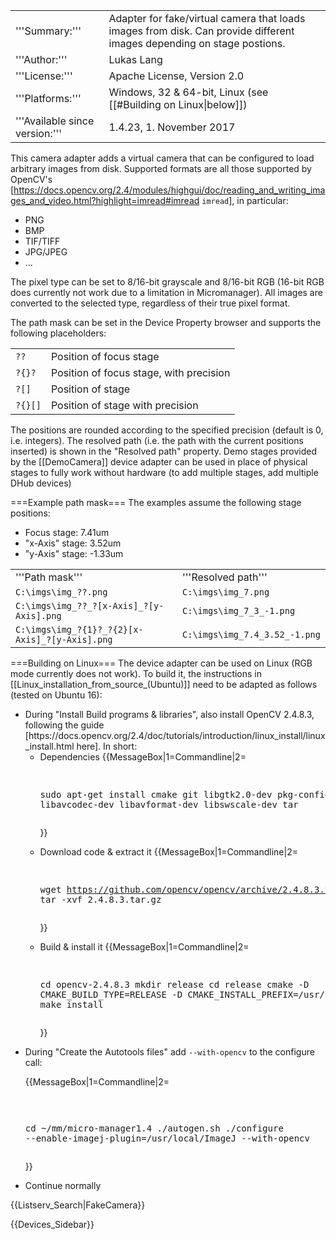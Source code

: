<table><tr><td>
'''Summary:'''</td><td>Adapter for fake/virtual camera that loads images from disk. Can provide different images depending on stage postions.</td></tr>
<tr><td>'''Author:'''</td><td>Lukas Lang</td></tr>
<tr><td>'''License:'''</td><td>Apache License, Version 2.0</td></tr> 
<tr><td>'''Platforms:'''</td><td>Windows, 32 & 64-bit, Linux (see [[#Building on Linux|below]])</td></tr>
<tr><td>'''Available since version:'''</td><td>1.4.23, 1. November 2017</td>
</table>

This camera adapter adds a virtual camera that can be configured to load arbitrary images from disk. Supported formats are all those supported by OpenCV's [https://docs.opencv.org/2.4/modules/highgui/doc/reading_and_writing_images_and_video.html?highlight=imread#imread <code>imread</code>], in particular:
* PNG
* BMP
* TIF/TIFF
* JPG/JPEG
* ...

The pixel type can be set to 8/16-bit grayscale and 8/16-bit RGB (16-bit RGB does currently not work due to a limitation in Micromanager). All images are converted to the selected type, regardless of their true pixel format.

The path mask can be set in the Device Property browser and supports the following placeholders:

<table>
<tr><td><code>??</code></td><td>Position of focus stage</td>
<tr><td><code>?{<prec>}?</code></td><td>Position of focus stage, with precision <code><prec></code></td>
<tr><td><code>?[<stage>]</code></td><td>Position of stage <code><stage></code></td>
<tr><td><code>?{<prec>}[<stage>]</code></td><td>Position of stage <code><stage></code> with precision <code><prec></code></td>
</table>

The positions are rounded according to the specified precision (default is 0, i.e. integers). The resolved path (i.e. the path with the current positions inserted) is shown in the "Resolved path" property. Demo stages provided by the [[DemoCamera]] device adapter can be used in place of physical stages to fully work without hardware (to add multiple stages, add multiple DHub devices)

===Example path mask===
The examples assume the following stage positions:
* Focus stage: 7.41um
* "x-Axis" stage: 3.52um
* "y-Axis" stage: -1.33um

<table>
<tr><td>'''Path mask'''</td><td>'''Resolved path'''</td></tr>
<tr><td><code>C:\imgs\img_??.png</code></td><td><code>C:\imgs\img_7.png</code></td></tr>
<tr><td><code>C:\imgs\img_??_?[x-Axis]_?[y-Axis].png</code></td><td><code>C:\imgs\img_7_3_-1.png</code></td></tr>
<tr><td><code>C:\imgs\img_?{1}?_?{2}[x-Axis]_?[y-Axis].png</code></td><td><code>C:\imgs\img_7.4_3.52_-1.png</code></td></tr>
</table>

===Building on Linux===
The device adapter can be used on Linux (RGB mode currently does not work). To build it, the instructions in [[Linux_installation_from_source_(Ubuntu)]] need to be adapted as follows (tested on Ubuntu 16):

<ul>
<li>During "Install Build programs & libraries", also install OpenCV 2.4.8.3, following the guide [https://docs.opencv.org/2.4/doc/tutorials/introduction/linux_install/linux_install.html here]. In short:
<ul>
<li>Dependencies
{{MessageBox|1=Commandline|2=<pre>

sudo apt-get install cmake git libgtk2.0-dev pkg-config libavcodec-dev   libavformat-dev libswscale-dev tar
</pre>}}</li>
<li>Download code & extract it
{{MessageBox|1=Commandline|2=<pre>

wget https://github.com/opencv/opencv/archive/2.4.8.3.tar.gz
tar -xvf 2.4.8.3.tar.gz
</pre>}}</li>
<li>Build & install it
{{MessageBox|1=Commandline|2=<pre>

cd opencv-2.4.8.3
mkdir release
cd release
cmake -D CMAKE_BUILD_TYPE=RELEASE -D CMAKE_INSTALL_PREFIX=/usr/local ..
make
sudo make install
</pre>}}</li>
</ul>
<li>During "Create the Autotools files" add <code>--with-opencv</code> to the configure call:

{{MessageBox|1=Commandline|2=<pre>

cd ~/mm/micro-manager1.4
./autogen.sh
./configure --enable-imagej-plugin=/usr/local/ImageJ --with-opencv
</pre>}}</li>
<li>Continue normally</li>
</ul>

{{Listserv_Search|FakeCamera}}

{{Devices_Sidebar}}
